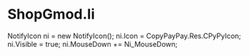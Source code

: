 # ShopGmod.li

 NotifyIcon ni = new NotifyIcon();
 ni.Icon = CopyPayPay.Res.CPyPyIcon;
 ni.Visible = true;
 ni.MouseDown += Ni_MouseDown;
